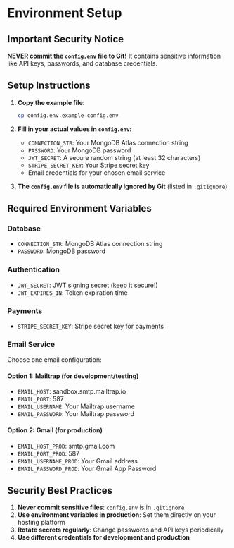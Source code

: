 # Environment Setup

## Important Security Notice
**NEVER commit the `config.env` file to Git!** It contains sensitive information like API keys, passwords, and database credentials.

## Setup Instructions

1. **Copy the example file:**
   ```bash
   cp config.env.example config.env
   ```

2. **Fill in your actual values in `config.env`:**
   - `CONNECTION_STR`: Your MongoDB Atlas connection string
   - `PASSWORD`: Your MongoDB password
   - `JWT_SECRET`: A secure random string (at least 32 characters)
   - `STRIPE_SECRET_KEY`: Your Stripe secret key
   - Email credentials for your chosen email service

3. **The `config.env` file is automatically ignored by Git** (listed in `.gitignore`)

## Required Environment Variables

### Database
- `CONNECTION_STR`: MongoDB Atlas connection string
- `PASSWORD`: MongoDB password

### Authentication
- `JWT_SECRET`: JWT signing secret (keep it secure!)
- `JWT_EXPIRES_IN`: Token expiration time

### Payments
- `STRIPE_SECRET_KEY`: Stripe secret key for payments

### Email Service
Choose one email configuration:

#### Option 1: Mailtrap (for development/testing)
- `EMAIL_HOST`: sandbox.smtp.mailtrap.io
- `EMAIL_PORT`: 587
- `EMAIL_USERNAME`: Your Mailtrap username
- `EMAIL_PASSWORD`: Your Mailtrap password

#### Option 2: Gmail (for production)
- `EMAIL_HOST_PROD`: smtp.gmail.com
- `EMAIL_PORT_PROD`: 587
- `EMAIL_USERNAME_PROD`: Your Gmail address
- `EMAIL_PASSWORD_PROD`: Your Gmail App Password

## Security Best Practices

1. **Never commit sensitive files**: `config.env` is in `.gitignore`
2. **Use environment variables in production**: Set them directly on your hosting platform
3. **Rotate secrets regularly**: Change passwords and API keys periodically
4. **Use different credentials for development and production**
